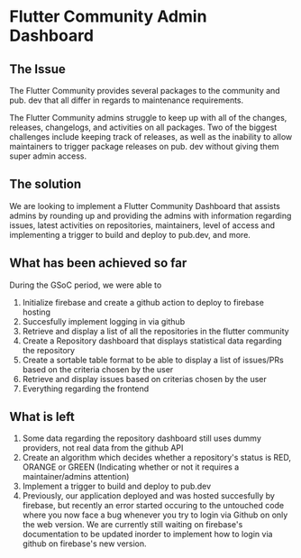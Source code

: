 # Flutter Community Admin Dashboard

## The Issue
The Flutter Community provides several packages to the community and pub. dev that all differ in regards to maintenance requirements.

The Flutter Community admins struggle to keep up with all of the changes, releases, changelogs, and activities on all packages. Two of the biggest challenges include keeping track of releases, as well as the inability to allow maintainers to trigger package releases on pub. dev without giving them super admin access.
## The solution
We are looking to implement a Flutter Community Dashboard that assists admins by rounding up and providing the admins with information regarding issues, latest activities on repositories, maintainers, level of access and implementing a trigger to build and deploy to pub.dev, and more.

## What has been achieved so far
During the GSoC period, we were able to 
1. Initialize firebase and create a github action to deploy to firebase hosting
2. Succesfully implement logging in via github
3. Retrieve and display a list of all the repositories in the flutter community
4. Create a Repository dashboard that displays statistical data regarding the repository
5. Create a sortable table format to be able to display a list of issues/PRs based on the criteria chosen by the user
6. Retrieve and display issues based on criterias chosen by the user
7. Everything regarding the frontend

## What is left
1. Some data regarding the repository dashboard still uses dummy providers, not real data from the github API 
2. Create an algorithm which decides whether a repository's status is RED, ORANGE or GREEN (Indicating whether or not it requires a maintainer/admins attention)
3. Implement a trigger to build and deploy to pub.dev
4. Previously, our application deployed and was hosted succesfully by firebase, but recently an error started occuring to the untouched code where you now face a bug whenever you try to login via Github on only the web version. We are currently still waiting on firebase's documentation to be updated inorder to implement how to login via github on firebase's new version. 
